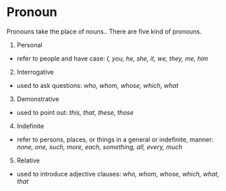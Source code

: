 # Pronoun
Pronouns take the place of nouns.. There are five kind of pronouns.

1. Personal
- refer to people and have case: *I, you, he, she, it, we, they, me, him*
2. Interrogative
- used to ask questions: *who, whom, whose, which, what*
3. Demonstrative
- used to point out: *this, that, these, those*
4. Indefinite
- refer to persons, places, or things in a general or indefinite, manner: *none, one, such, more, each, something, all, every, much*
5. Relative
- used to introduce adjective clauses: *who, whom, whose, which, what, that*
